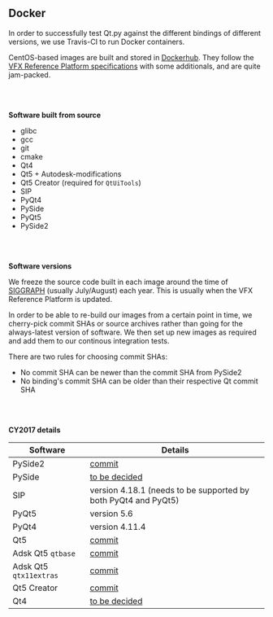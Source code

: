 ## Docker

In order to successfully test Qt.py against the different bindings of different versions, we use Travis-CI to run Docker containers.

CentOS-based images are built and stored in [Dockerhub](https://hub.docker.com/r/fredrikaverpil/qt.py/tags/). They follow the [VFX Reference Platform specifications](http://www.vfxplatform.com/) with some additionals, and are quite jam-packed.

<br>
<br>


**Software built from source**

* glibc
* gcc
* git
* cmake
* Qt4
* Qt5 + Autodesk-modifications
* Qt5 Creator (required for `QtUiTools`)
* SIP
* PyQt4
* PySide
* PyQt5
* PySide2

<br>
<br>


**Software versions**

We freeze the source code built in each image around the time of [SIGGRAPH](http://www.siggraph.org) (usually July/August) each year. This is usually when the VFX Reference Platform is updated.

In order to be able to re-build our images from a certain point in time, we cherry-pick commit SHAs or source archives rather than going for the always-latest version of software. We then set up new images as required and add them to our continous integration tests.

There are two rules for choosing commit SHAs:

- No commit SHA can be newer than the commit SHA from PySide2
- No binding's commit SHA can be older than their respective Qt commit SHA

<br>
<br>


**CY2017 details**

| Software | Details |
| -------- | --------------- |
| PySide2 | [commit](https://codereview.qt-project.org/gitweb?p=pyside/pyside-setup.git;a=commit;h=8913156381b7dc51f903b9e459c143fb25097cab) |
| PySide | [to be decided](https://github.com/pyside/pyside-setup/commits/master) |
| SIP | version 4.18.1 (needs to be supported by both PyQt4 and PyQt5) |
| PyQt5 | version 5.6 |
| PyQt4 | version 4.11.4 |
| Qt5 | [commit](http://code.qt.io/cgit/qt/qt5.git/commit/?h=v5.6.1&id=adf7bcc0b1785c451b06f13c049e5b946b393705) |
| Adsk Qt5 `qtbase` | [commit](https://github.com/autodesk-forks/qtbase/commit/72e3fbb0d27e5d91b1676312ab6a7f6a979ed4e7) |
| Adsk Qt5 `qtx11extras` | [commit](https://github.com/autodesk-forks/qtx11extras/commit/d86b59059f0340f3707dad008a8f632b070de4e6) |
| Qt5 Creator | [commit](http://code.qt.io/cgit/qt-creator/qt-creator.git/commit/?h=v4.0.2&id=47b4f2c73834dd971a5ce418368b5d991d08a666) |
| Qt4 | [to be decided](http://code.qt.io/cgit/qt/qt.git/log/) |

